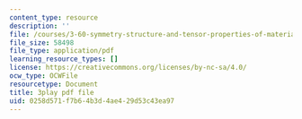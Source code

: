 ```yaml
---
content_type: resource
description: ''
file: /courses/3-60-symmetry-structure-and-tensor-properties-of-materials-fall-2005/0258d571f7b64b3d4ae429d53c43ea97_9JXMg32f09w.pdf
file_size: 58498
file_type: application/pdf
learning_resource_types: []
license: https://creativecommons.org/licenses/by-nc-sa/4.0/
ocw_type: OCWFile
resourcetype: Document
title: 3play pdf file
uid: 0258d571-f7b6-4b3d-4ae4-29d53c43ea97
---
```

